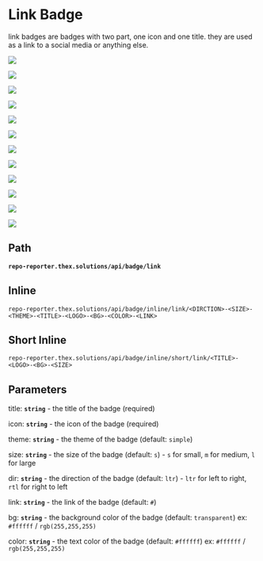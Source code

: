 # Link Badge

link badges are badges with two part, one icon and one title. they are used as a link to a social media or anything
else.

![](https://repo-reporter.thex.solutions/api/badge/link?title=GitHub&icon=github&bg=purple)

![](https://repo-reporter.thex.solutions/api/badge/link?title=GitHub&icon=github&bg=yellow&size=m)

![](https://repo-reporter.thex.solutions/api/badge/link?title=GitHub&icon=github&bg=blue&size=l)

![](https://repo-reporter.thex.solutions/api/badge/link?title=GitHub&icon=github&bg=green&size=l)

![](https://repo-reporter.thex.solutions/api/badge/link?title=GitHub&icon=github&bg=pink&size=m)

![](https://repo-reporter.thex.solutions/api/badge/link?title=GitHub&icon=github&bg=red)

![](https://repo-reporter.thex.solutions/api/badge/link?title=گیتهاب&icon=github&bg=lavender&dir=rtl)

![](https://repo-reporter.thex.solutions/api/badge/link?title=گیتهاب&icon=github&bg=brown&size=m&dir=rtl)

![](https://repo-reporter.thex.solutions/api/badge/link?title=گیتهاب&icon=github&bg=gray&size=l&dir=rtl)

![](https://repo-reporter.thex.solutions/api/badge/link?title=گیتهاب&icon=github&bg=orange&size=l&dir=rtl)

![](https://repo-reporter.thex.solutions/api/badge/link?title=گیتهاب&icon=github&bg=cyan&size=m&dir=rtl)

![](https://repo-reporter.thex.solutions/api/badge/link?title=گیتهاب&icon=github&bg=white&dir=rtl)

## Path

**`repo-reporter.thex.solutions/api/badge/link`**

## Inline

`repo-reporter.thex.solutions/api/badge/inline/link/<DIRCTION>-<SIZE>-<THEME>-<TITLE>-<LOGO>-<BG>-<COLOR>-<LINK>`

## Short Inline

`repo-reporter.thex.solutions/api/badge/inline/short/link/<TITLE>-<LOGO>-<BG>-<SIZE>`

## Parameters

title: **`string`** - the title of the badge (required)

icon: **`string`** - the icon of the badge (required)

theme: **`string`** - the theme of the badge (default: `simple`)

size: **`string`** - the size of the badge (default: `s`) - `s` for small, `m` for medium, `l` for large

dir: **`string`** - the direction of the badge (default: `ltr`) - `ltr` for left to right, `rtl` for right to left

link: **`string`** - the link of the badge (default: `#`)

bg: **`string`** - the background color of the badge (default: `transparent`) ex: `#ffffff` / `rgb(255,255,255)`

color: **`string`** - the text color of the badge (default: `#ffffff`) ex: `#ffffff` / `rgb(255,255,255)`